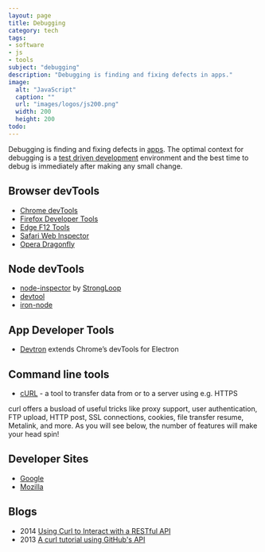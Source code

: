 ```yaml
---
layout: page
title: Debugging
category: tech
tags:
- software
- js
- tools
subject: "debugging"
description: "Debugging is finding and fixing defects in apps."
image:
  alt: "JavaScript"
  caption: ""
  url: "images/logos/js200.png"
  width: 200
  height: 200
todo:
---
```


Debugging is finding and fixing defects in
[apps]({{site.baseurl}}tech/pwa.html "Progressive Web Applications").
The optimal context for debugging is a
[test driven development]({{site.baseurl}}tech/testing.html)
environment and the best time to debug is immediately
after making any small change.

Browser devTools
-----
* [Chrome devTools](https://developer.chrome.com/devtools/index)
* [Firefox Developer Tools](https://developer.mozilla.org/en-US/docs/Tools)
* [Edge F12 Tools](https://developer.microsoft.com/en-us/microsoft-edge/platform/documentation/f12-devtools-guide/)
* [Safari Web Inspector](https://developer.apple.com/library/safari/documentation/AppleApplications/Conceptual/Safari_Developer_Guide/Introduction/Introduction.html)
* [Opera Dragonfly](https://www.opera.com/dragonfly/)

Node devTools
----
* [node-inspector](https://github.com/node-inspector/node-inspector) by [StrongLoop](https://strongloop.com/)
* [devtool](https://github.com/Jam3/devtool)
* [iron-node](https://github.com/s-a/iron-node)

App Developer Tools
----
* [Devtron](http://electron.atom.io/devtron) extends Chrome’s devTools for Electron

Command line tools
-----
- [cURL](https://curl.haxx.se/docs/comparison-table.html) - a tool to transfer data from or to a server using e.g. HTTPS

curl offers a busload of useful tricks like proxy support, user authentication, FTP upload, HTTP post, SSL connections, cookies, file transfer resume, Metalink, and more. As you will see below, the number of features will make your head spin!

Developer Sites
-----
* [Google](https://developers.google.com/)
* [Mozilla](https://developer.mozilla.org/)

Blogs
-----
- 2014 [Using Curl to Interact with a RESTful API](http://blog.scottlowe.org/2014/02/19/using-curl-to-interact-with-a-restful-api/)
- 2013 [A curl tutorial using GitHub's API](https://gist.github.com/caspyin/2288960)
